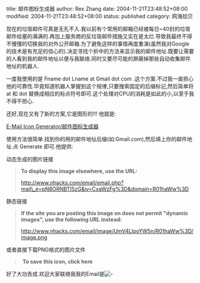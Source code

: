 title: 邮件图标生成器
author: Rex Zhang
date: 2004-11-21T23:48:52+08:00
modified: 2004-11-21T23:48:52+08:00
status: published
category: 网海拾贝

现在的垃圾邮件可真是无孔不入.我以前有个常用的邮箱已经被每日~40封的垃圾邮件给塞的满满的.再加上服务商的反垃圾邮件措施又实在是太烂.导致我最终不得不慢慢的切换我的对外公开邮箱.为了避免这样的事情再度重演(虽然我对Google的技术是有充足的信心的).决定寻找个折中的方法来显示我的邮件地址.既要让需要的人看到我的邮件地址以便与我联络.同时又要尽可能的屏蔽掉那些自动收集邮件地址的机器人.

一度我使用的是 Fname dot Lname at Gmail dot com .这个方案.不过我一直担心他的可靠性.毕竟知道机器人掌握到这个规律,只要搜索固定的后缀标记,然后简单将 at 和 dot 替换成相应的标点符号即可.这个处理对CPU的消耗是如此的小,以至于我不得不担心.

还好,现在又有了新的方案,它是图形的!!! 他就是:

[E-Mail Icon Generator/邮件图标生成器](http://www.nhacks.com/email/)

使用方法很简单.找到你的用的邮件地址后缀(如:Gmail.com),然后填上你的邮件地址.点 Generate 即可.他提供:

动态生成的图片链接

> **To display this image elsewhere, use the URL:**
>
> <http://www.nhacks.com/email/email.php?mail\_e=pN8ORNBTl5zG&iv=CxaWzFg%3D&domain=R01haWw%3D>

静态链接

> **If the site you are posting this image on does not permit "dynamic images", use the following URL instead:**
>
> <http://www.nhacks.com/email/image/UmV4LlpoYW5n/R01haWw%3D/image.png>

或者直接下载PNG格式的图片文件

> **To save this icon, click here**

好了大功告成.欢迎大家联络我我的Email是![-](http://www.flord.net/drupal/files/mail.png)
